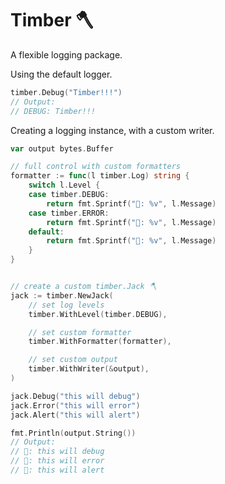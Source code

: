 # Timber 🪓
 
A flexible logging package.



Using the default logger.

```Go
timber.Debug("Timber!!!")
// Output:
// DEBUG: Timber!!!
```

Creating a logging instance, with a custom writer.

```Go
var output bytes.Buffer

// full control with custom formatters
formatter := func(l timber.Log) string {
	switch l.Level {
	case timber.DEBUG:
		return fmt.Sprintf("🚧: %v", l.Message)
	case timber.ERROR:
		return fmt.Sprintf("💩: %v", l.Message)
	default:
		return fmt.Sprintf("🤔: %v", l.Message)
	}
}


// create a custom timber.Jack 🪓
jack := timber.NewJack(
    // set log levels
	timber.WithLevel(timber.DEBUG),

    // set custom formatter
	timber.WithFormatter(formatter),

    // set custom output
	timber.WithWriter(&output),
)

jack.Debug("this will debug")
jack.Error("this will error")
jack.Alert("this will alert")

fmt.Println(output.String())
// Output:
// 🚧: this will debug
// 💩: this will error
// 🤔: this will alert
```